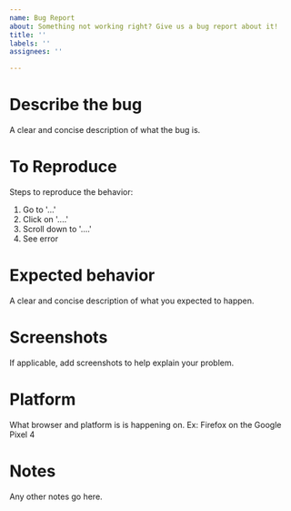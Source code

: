 ```yaml
---
name: Bug Report
about: Something not working right? Give us a bug report about it!
title: ''
labels: ''
assignees: ''

---
```


# Describe the bug
A clear and concise description of what the bug is.

# To Reproduce
Steps to reproduce the behavior:
1. Go to '...'
2. Click on '....'
3. Scroll down to '....'
4. See error

# Expected behavior
A clear and concise description of what you expected to happen.

# Screenshots
If applicable, add screenshots to help explain your problem.

# Platform
What browser and platform is is happening on. Ex: Firefox on the Google Pixel 4

# Notes
Any other notes go here.
